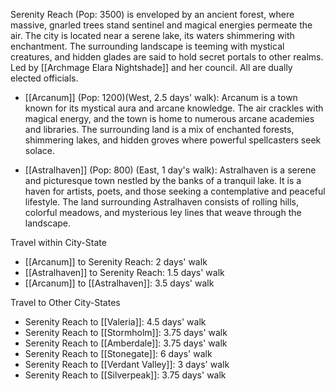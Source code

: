 Serenity Reach (Pop: 3500) is enveloped by an ancient forest, where massive, gnarled trees stand sentinel and magical energies permeate the air. The city is located near a serene lake, its waters shimmering with enchantment. The surrounding landscape is teeming with mystical creatures, and hidden glades are said to hold secret portals to other realms. Led by [[Archmage Elara Nightshade]] and her council. All are dually elected officials. 

- [[Arcanum]] (Pop: 1200)(West, 2.5 days' walk): Arcanum is a town known for its mystical aura and arcane knowledge. The air crackles with magical energy, and the town is home to numerous arcane academies and libraries. The surrounding land is a mix of enchanted forests, shimmering lakes, and hidden groves where powerful spellcasters seek solace.
  
- [[Astralhaven]] (Pop: 800) (East, 1 day's walk): Astralhaven is a serene and picturesque town nestled by the banks of a tranquil lake. It is a haven for artists, poets, and those seeking a contemplative and peaceful lifestyle. The land surrounding Astralhaven consists of rolling hills, colorful meadows, and mysterious ley lines that weave through the landscape.

Travel within City-State
- [[Arcanum]] to Serenity Reach: 2 days' walk
- [[Astralhaven]] to Serenity Reach: 1.5 days' walk
- [[Arcanum]] to [[Astralhaven]]: 3.5 days' walk

Travel to Other City-States
- Serenity Reach to [[Valeria]]: 4.5 days' walk
- Serenity Reach to [[Stormholm]]: 3.75 days' walk
- Serenity Reach to [[Amberdale]]: 3.75 days' walk
- Serenity Reach to [[Stonegate]]: 6 days' walk
- Serenity Reach to [[Verdant Valley]]: 3 days' walk
- Serenity Reach to [[Silverpeak]]: 3.75 days' walk

